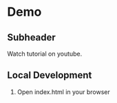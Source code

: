 # Demo

## Subheader

Watch tutorial on youtube.

## Local Development

1. Open index.html in your browser
